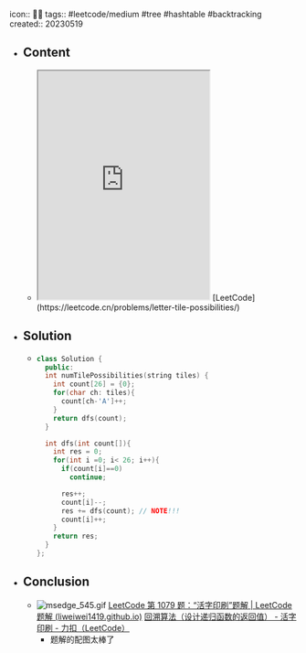 icon:: 👨‍💻
tags:: #leetcode/medium #tree #hashtable #backtracking 
created:: 20230519

- ## Content
  - <iframe src="https://leetcode.cn/problems/letter-tile-possibilities" style="height: 400px"></iframe>
    [LeetCode](https://leetcode.cn/problems/letter-tile-possibilities/)
- ## Solution
  - ```cpp
    class Solution {
      public:
      int numTilePossibilities(string tiles) {
        int count[26] = {0};
        for(char ch: tiles){
          count[ch-'A']++;
        }
        return dfs(count);
      }
    
      int dfs(int count[]){
        int res = 0;
        for(int i =0; i< 26; i++){
          if(count[i]==0)
            continue;
    
          res++;
          count[i]--;
          res += dfs(count); // NOTE!!!
          count[i]++;
        }
        return res;
      }
    };
    ```
- ## Conclusion
  - ![msedge_545.gif](../assets/msedge_545_1684489334618_0.gif)
    [LeetCode 第 1079 题：“活字印刷”题解 | LeetCode 题解 (liweiwei1419.github.io)](https://liweiwei1419.github.io/leetcode-solution-blog/leetcode-problemset/backtracking/1079-letter-tile-possibilities.html#%E5%9B%9E%E6%BA%AF%E7%AE%97%E6%B3%95%EF%BC%88python-%E4%BB%A3%E7%A0%81%EF%BC%89) 
    [回溯算法（设计递归函数的返回值） - 活字印刷 - 力扣（LeetCode）](https://leetcode.cn/problems/letter-tile-possibilities/solution/hui-su-suan-fa-python-dai-ma-by-liweiwei1419/)
    - 题解的配图太棒了